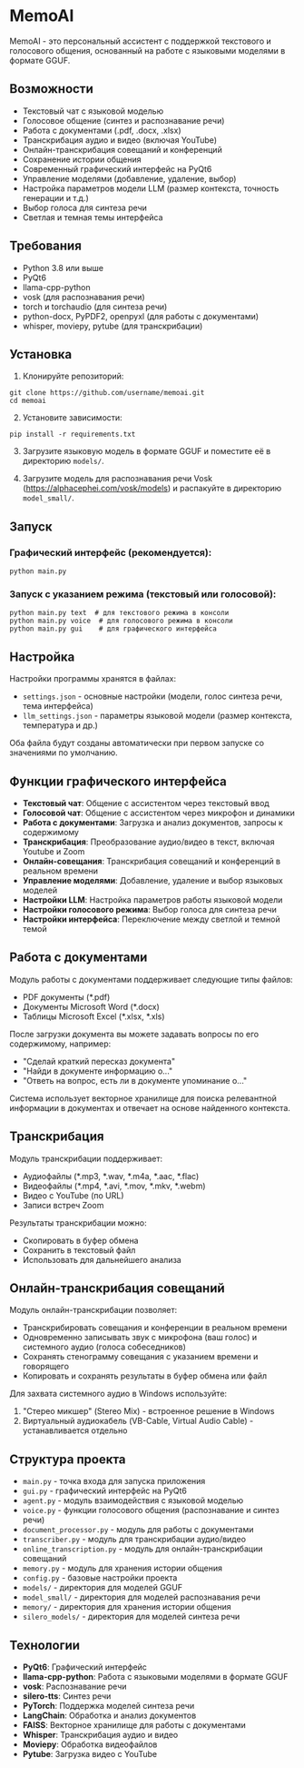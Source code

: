 # MemoAI

MemoAI - это персональный ассистент с поддержкой текстового и голосового общения, основанный на работе с языковыми моделями в формате GGUF.

## Возможности

- Текстовый чат с языковой моделью
- Голосовое общение (синтез и распознавание речи)
- Работа с документами (.pdf, .docx, .xlsx) 
- Транскрибация аудио и видео (включая YouTube)
- Онлайн-транскрибация совещаний и конференций
- Сохранение истории общения
- Современный графический интерфейс на PyQt6
- Управление моделями (добавление, удаление, выбор)
- Настройка параметров модели LLM (размер контекста, точность генерации и т.д.)
- Выбор голоса для синтеза речи
- Светлая и темная темы интерфейса

## Требования

- Python 3.8 или выше
- PyQt6
- llama-cpp-python
- vosk (для распознавания речи)
- torch и torchaudio (для синтеза речи)
- python-docx, PyPDF2, openpyxl (для работы с документами)
- whisper, moviepy, pytube (для транскрибации)

## Установка

1. Клонируйте репозиторий:
```
git clone https://github.com/username/memoai.git
cd memoai
```

2. Установите зависимости:
```
pip install -r requirements.txt
```

3. Загрузите языковую модель в формате GGUF и поместите её в директорию `models/`.

4. Загрузите модель для распознавания речи Vosk (https://alphacephei.com/vosk/models) и распакуйте в директорию `model_small/`.

## Запуск

### Графический интерфейс (рекомендуется):
```
python main.py
```

### Запуск с указанием режима (текстовый или голосовой):
```
python main.py text  # для текстового режима в консоли
python main.py voice  # для голосового режима в консоли
python main.py gui    # для графического интерфейса
```

## Настройка

Настройки программы хранятся в файлах:
- `settings.json` - основные настройки (модели, голос синтеза речи, тема интерфейса)  
- `llm_settings.json` - параметры языковой модели (размер контекста, температура и др.)

Оба файла будут созданы автоматически при первом запуске со значениями по умолчанию.

## Функции графического интерфейса

- **Текстовый чат**: Общение с ассистентом через текстовый ввод
- **Голосовой чат**: Общение с ассистентом через микрофон и динамики
- **Работа с документами**: Загрузка и анализ документов, запросы к содержимому
- **Транскрибация**: Преобразование аудио/видео в текст, включая Youtube и Zoom
- **Онлайн-совещания**: Транскрибация совещаний и конференций в реальном времени
- **Управление моделями**: Добавление, удаление и выбор языковых моделей
- **Настройки LLM**: Настройка параметров работы языковой модели
- **Настройки голосового режима**: Выбор голоса для синтеза речи
- **Настройки интерфейса**: Переключение между светлой и темной темой

## Работа с документами

Модуль работы с документами поддерживает следующие типы файлов:
- PDF документы (*.pdf)
- Документы Microsoft Word (*.docx)
- Таблицы Microsoft Excel (*.xlsx, *.xls)

После загрузки документа вы можете задавать вопросы по его содержимому, например:
- "Сделай краткий пересказ документа"
- "Найди в документе информацию о..."
- "Ответь на вопрос, есть ли в документе упоминание о..."

Система использует векторное хранилище для поиска релевантной информации в документах и отвечает на основе найденного контекста.

## Транскрибация

Модуль транскрибации поддерживает:
- Аудиофайлы (*.mp3, *.wav, *.m4a, *.aac, *.flac)
- Видеофайлы (*.mp4, *.avi, *.mov, *.mkv, *.webm)
- Видео с YouTube (по URL)
- Записи встреч Zoom

Результаты транскрибации можно:
- Скопировать в буфер обмена
- Сохранить в текстовый файл
- Использовать для дальнейшего анализа

## Онлайн-транскрибация совещаний

Модуль онлайн-транскрибации позволяет:
- Транскрибировать совещания и конференции в реальном времени
- Одновременно записывать звук с микрофона (ваш голос) и системного аудио (голоса собеседников)
- Сохранять стенограмму совещания с указанием времени и говорящего
- Копировать и сохранять результаты в буфер обмена или файл

Для захвата системного аудио в Windows используйте:
1. "Стерео микшер" (Stereo Mix) - встроенное решение в Windows
2. Виртуальный аудиокабель (VB-Cable, Virtual Audio Cable) - устанавливается отдельно

## Структура проекта

- `main.py` - точка входа для запуска приложения
- `gui.py` - графический интерфейс на PyQt6
- `agent.py` - модуль взаимодействия с языковой моделью
- `voice.py` - функции голосового общения (распознавание и синтез речи)
- `document_processor.py` - модуль для работы с документами
- `transcriber.py` - модуль для транскрибации аудио/видео
- `online_transcription.py` - модуль для онлайн-транскрибации совещаний
- `memory.py` - модуль для хранения истории общения
- `config.py` - базовые настройки проекта
- `models/` - директория для моделей GGUF
- `model_small/` - директория для моделей распознавания речи
- `memory/` - директория для хранения истории общения
- `silero_models/` - директория для моделей синтеза речи

## Технологии

- **PyQt6**: Графический интерфейс
- **llama-cpp-python**: Работа с языковыми моделями в формате GGUF
- **vosk**: Распознавание речи
- **silero-tts**: Синтез речи
- **PyTorch**: Поддержка моделей синтеза речи
- **LangChain**: Обработка и анализ документов
- **FAISS**: Векторное хранилище для работы с документами
- **Whisper**: Транскрибация аудио и видео
- **Moviepy**: Обработка видеофайлов
- **Pytube**: Загрузка видео с YouTube 
